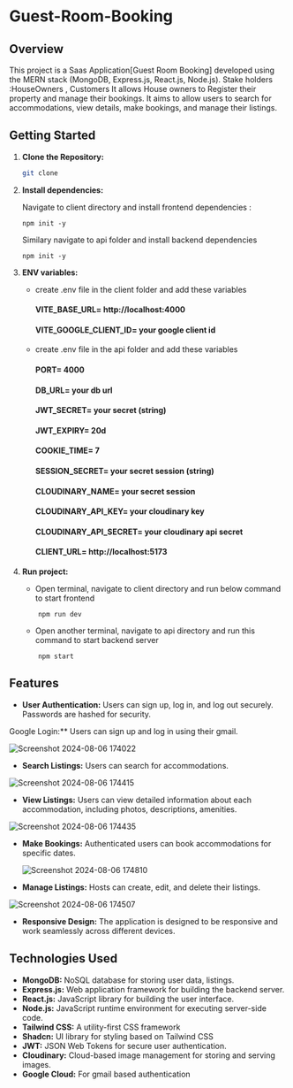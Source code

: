 # Guest-Room-Booking

## Overview

This project is  a Saas Application[Guest Room Booking] developed using the MERN stack (MongoDB, Express.js, React.js, Node.js).
Stake holders :HouseOwners , Customers 
It allows House owners to Register their property and manage their bookings.
It aims to  allow users to search for accommodations, view details, make bookings, and manage their listings.

## Getting Started

1. **Clone the Repository:**

   ```bash
   git clone 
   ```

2. **Install dependencies:**

   Navigate to client directory and install frontend dependencies :

   ```
   npm init -y
   
   ```

   Similary navigate to api folder and install backend dependencies

   ```
   npm init -y
   ```

3. **ENV variables:**

   - create .env file in the client folder and add these variables

     #### VITE_BASE_URL= http://localhost:4000

     #### VITE_GOOGLE_CLIENT_ID= your google client id

   - create .env file in the api folder and add these variables

     #### PORT= 4000

     #### DB_URL= your db url

     #### JWT_SECRET= your secret (string)

     #### JWT_EXPIRY= 20d

     #### COOKIE_TIME= 7

     #### SESSION_SECRET= your secret session (string)

     #### CLOUDINARY_NAME= your secret session

     #### CLOUDINARY_API_KEY= your cloudinary key

     #### CLOUDINARY_API_SECRET= your cloudinary api secret

     #### CLIENT_URL= http://localhost:5173

4. **Run project:**
   - Open terminal, navigate to client directory and run below command to start frontend
   ```
       npm run dev
   ```
   - Open another terminal, navigate to api directory and run this command to start backend server
   ```
       npm start
   ```

## Features

- **User Authentication:** Users can sign up, log in, and log out securely. Passwords are hashed for security.

Google Login:** Users can sign up and log in using their gmail.

 ![Screenshot 2024-08-06 174022](https://github.com/user-attachments/assets/f9cf2158-bbef-4ed8-8777-d407033c03be)

- **Search Listings:** Users can search for accommodations.
 
![Screenshot 2024-08-06 174415](https://github.com/user-attachments/assets/4772d5b1-3fa2-4cda-8917-b89dcad419c5)

- **View Listings:** Users can view detailed information about each accommodation, including photos, descriptions, amenities.

![Screenshot 2024-08-06 174435](https://github.com/user-attachments/assets/638dc355-d73a-40c4-b161-1f18a71a7033)

- **Make Bookings:** Authenticated users can book accommodations for specific dates.

  ![Screenshot 2024-08-06 174810](https://github.com/user-attachments/assets/51301997-26a8-4d10-87dd-bce2668eca35)

- **Manage Listings:** Hosts can create, edit, and delete their listings.
  
![Screenshot 2024-08-06 174507](https://github.com/user-attachments/assets/54960c67-4abf-47a8-a051-9d2852dbc438)

- **Responsive Design:** The application is designed to be responsive and work seamlessly across different devices.

  

## Technologies Used

- **MongoDB:** NoSQL database for storing user data, listings.
- **Express.js:** Web application framework for building the backend server.
- **React.js:** JavaScript library for building the user interface.
- **Node.js:** JavaScript runtime environment for executing server-side code.
- **Tailwind CSS:** A utility-first CSS framework
- **Shadcn:** UI library for styling based on Tailwind CSS
- **JWT:** JSON Web Tokens for secure user authentication.
- **Cloudinary:** Cloud-based image management for storing and serving images.
- **Google Cloud:** For gmail based authentication
